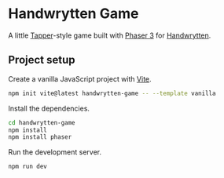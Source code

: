 # Handwrytten Game

A little [Tapper](<https://en.wikipedia.org/wiki/Tapper_(video_game)>)-style game built with [Phaser 3](https://phaser.io/) for [Handwrytten](https://www.handwrytten.com/).

## Project setup

Create a vanilla JavaScript project with [Vite](https://vitejs.dev/).

```bash
npm init vite@latest handwrytten-game -- --template vanilla
```

Install the dependencies.

```bash
cd handwrytten-game
npm install
npm install phaser
```

Run the development server.

```bash
npm run dev
```

